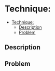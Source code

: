# Technique:

- [Technique:](#technique)
  - [Description](#description)
  - [Problem](#problem)

## Description

## Problem